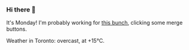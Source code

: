 ### Hi there :wave:

It's Monday! I'm probably working for [this bunch](https://github.com/kohofinancial), clicking some merge buttons.

Weather in Toronto: overcast, at +15°C.
